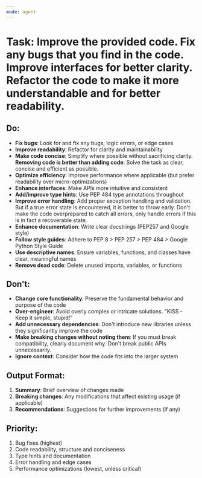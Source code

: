 ```yaml
---
mode: agent
---
```


# Task: Improve the provided code. Fix any bugs that you find in the code. Improve interfaces for better clarity. Refactor the code to make it more understandable and for better readability.

## Do:
- **Fix bugs**: Look for and fix any bugs, logic errors, or edge cases
- **Improve readability**: Refactor for clarity and maintainability
- **Make code concise**: Simplify where possible without sacrificing clarity. **Removing code is better than adding code**: Solve the task as clear, concise and efficient as possible.
- **Optimize efficiency**: Improve performance where applicable (but prefer readability over micro-optimizations)
- **Enhance interfaces**: Make APIs more intuitive and consistent
- **Add/improve type hints**: Use PEP 484 type annotations throughout
- **Improve error handling**: Add proper exception handling and validation. But if a true error state is encountered, it is better to throw early. Don't make the code overprepared to catch all errors, only handle errors if this is in fact a recoverable state.  
- **Enhance documentation**: Write clear docstrings (PEP257 and Google style)
- **Follow style guides**: Adhere to PEP 8 > PEP 257 > PEP 484 > Google Python Style Guide
- **Use descriptive names**: Ensure variables, functions, and classes have clear, meaningful names
- **Remove dead code**: Delete unused imports, variables, or functions

## Don't:
- **Change core functionality**: Preserve the fundamental behavior and purpose of the code
- **Over-engineer**: Avoid overly complex or intricate solutions. "KISS - Keep it simple, stupid!"
- **Add unnecessary dependencies**: Don't introduce new libraries unless they significantly improve the code
- **Make breaking changes without noting them**: If you must break compatibility, clearly document why. Don't break public APIs unnecessarily. 
- **Ignore context**: Consider how the code fits into the larger system

## Output Format:
1. **Summary**: Brief overview of changes made
2. **Breaking changes**: Any modifications that affect existing usage (if applicable)
3. **Recommendations**: Suggestions for further improvements (if any)

## Priority:
1. Bug fixes (highest)
2. Code readability, structure and conciseness
3. Type hints and documentation
4. Error handling and edge cases
5. Performance optimizations (lowest, unless critical)